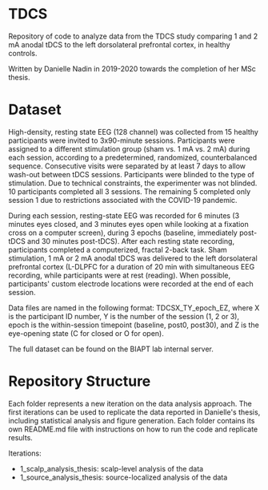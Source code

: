 # TDCS
 Repository of code to analyze data from the TDCS study comparing 1 and 2 mA anodal tDCS to the left dorsolateral prefrontal cortex, in healthy controls.

Written by Danielle Nadin in 2019-2020 towards the completion of her MSc thesis. 

# Dataset
High-density, resting state EEG (128 channel) was collected from 15 healthy participants were invited to 3x90-minute sessions. Participants were assigned to a different stimulation group (sham vs. 1 mA vs. 2 mA) during each session, according to a predetermined, randomized, counterbalanced sequence. Consecutive visits were separated by at least 7 days to allow wash-out between tDCS sessions. Participants were blinded to the type of stimulation. Due to technical constraints, the experimenter was not blinded. 10 participants completed all 3 sessions. The remaining 5 completed only session 1 due to restrictions associated with the COVID-19 pandemic. 

During each session, resting-state EEG was recorded for 6 minutes (3 minutes eyes closed, and 3 minutes eyes open while looking at a fixation cross on a computer screen), during 3 epochs (baseline, immediately post-tDCS and 30 minutes post-tDCS). After each resting state recording, participants completed a computerized, fractal 2-back task. Sham stimulation, 1 mA or 2 mA anodal tDCS was delivered to the left dorsolateral prefrontal cortex (L-DLPFC for a duration of 20 min with simultaneous EEG recording, while participants were at rest (reading). When possible, participants' custom electrode locations were recorded at the end of each session.

Data files are named in the following format: TDCSX_TY_epoch_EZ, where X is the participant ID number, Y is the number of the session (1, 2 or 3), epoch is the within-session timepoint (baseline, post0, post30), and Z is the eye-opening state (C for closed or O for open). 

The full dataset can be found on the BIAPT lab internal server. 

# Repository Structure
Each folder represents a new iteration on the data analysis approach. The first iterations can be used to replicate the data reported in Danielle's thesis, including statistical analysis and figure generation. Each folder contains its own README.md file with instructions on how to run the code and replicate results. 

Iterations:
* 1_scalp_analysis_thesis: scalp-level analysis of the data
* 1_source_analysis_thesis: source-localized analysis of the data


